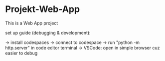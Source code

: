# Projekt-Web-App

This is a Web App project

set up guide (debugging & development):

-> install codespaces
-> connect to codespace
-> run "python -m http.server" in code editor terminal
-> VSCode: open in simple browser cuz easier to debug
